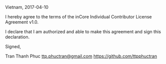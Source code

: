 Vietnam, 2017-04-10

I hereby agree to the terms of the inCore Individual Contributor License
Agreement v1.0.

I declare that I am authorized and able to make this agreement and sign this
declaration.

Signed,

Tran Thanh Phuc ttp.phuctran@gmail.com https://github.com/ttpphuctran
